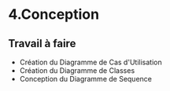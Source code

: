 # 4.Conception
## Travail à faire
- Création du Diagramme de Cas d'Utilisation
- Création du Diagramme de Classes
- Conception du Diagramme de Sequence
